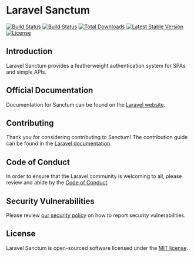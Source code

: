 # Laravel Sanctum

<a href="https://github.com/presttec/laravel-sanctum/actions"><img src="https://github.com/presttec/laravel-sanctum/workflows/tests/badge.svg" alt="Build Status"></a>
<a href="https://travis-ci.org/presttec/laravel-sanctum"><img src="https://travis-ci.org/presttec/laravel-sanctum.svg" alt="Build Status"></a>
<a href="https://packagist.org/packages/presttec/laravel-sanctum"><img src="https://poser.pugx.org/presttec/laravel-sanctum/d/total.svg" alt="Total Downloads"></a>
<a href="https://packagist.org/packages/presttec/laravel-sanctum"><img src="https://poser.pugx.org/presttec/laravel-sanctum/v/stable.svg" alt="Latest Stable Version"></a>
<a href="https://packagist.org/packages/presttec/laravel-sanctum"><img src="https://poser.pugx.org/presttec/laravel-sanctum/license.svg" alt="License"></a>

## Introduction

Laravel Sanctum provides a featherweight authentication system for SPAs and simple APIs.

## Official Documentation

Documentation for Sanctum can be found on the [Laravel website](https://laravel.com/docs/master/sanctum).

## Contributing

Thank you for considering contributing to Sanctum! The contribution guide can be found in the [Laravel documentation](https://laravel.com/docs/contributions).

## Code of Conduct

In order to ensure that the Laravel community is welcoming to all, please review and abide by the [Code of Conduct](https://laravel.com/docs/contributions#code-of-conduct).

## Security Vulnerabilities

Please review [our security policy](https://github.com/presttec/laravel-sanctum/security/policy) on how to report security vulnerabilities.

## License

Laravel Sanctum is open-sourced software licensed under the [MIT license](LICENSE.md).
